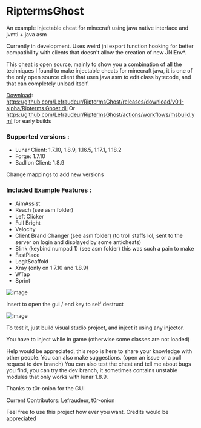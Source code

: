 # RiptermsGhost
An example injectable cheat for minecraft using java native interface and jvmti + java asm

Currently in development.
Uses weird jni export function hooking for better compatibility with clients that doesn't allow the creation of new JNIEnv*.

This cheat is open source, mainly to show you a combination of all the techniques I found to make injectable cheats for minecraft java, it is one of the only open source client that uses java asm to edit class bytecode, and that can completely unload itself.

<ins>Download</ins>: https://github.com/Lefraudeur/RiptermsGhost/releases/download/v0.1-alpha/Ripterms.Ghost.dll
Or https://github.com/Lefraudeur/RiptermsGhost/actions/workflows/msbuild.yml for early builds

### Supported versions :
- Lunar Client: 1.7.10, 1.8.9, 1.16.5, 1.17.1, 1.18.2
- Forge: 1.7.10
- Badlion Client: 1.8.9

Change mappings to add new versions

### Included Example Features :
- AimAssist
- Reach (see asm folder)
- Left Clicker
- Full Bright
- Velocity
- Client Brand Changer (see asm folder) (to troll staffs lol, sent to the server on login and displayed by some anticheats)
- Blink (keybind numpad 1) (see asm folder) this was such a pain to make
- FastPlace
- LegitScaffold
- Xray (only on 1.7.10 and 1.8.9)
- WTap
- Sprint

![image](https://github.com/Lefraudeur/RiptermsGhost/assets/91006387/39690baa-859a-4ea2-a9b0-dfbc8cbfe472)

Insert to open the gui / end key to self destruct

![image](https://github.com/Lefraudeur/RiptermsGhost/assets/91006387/96388338-971e-48e5-9703-5c1ed30fcdce)


To test it, just build visual studio project, and inject it using any injector.

You have to inject while in game (otherwise some classes are not loaded)


Help would be appreciated, this repo is here to share your knowledge with other people. You can also make suggestions. (open an issue or a pull request to dev branch)
You can also test the cheat and tell me about bugs you find, you can try the dev branch, it sometimes contains unstable modules that only works with lunar 1.8.9.


Thanks to t0r-onion for the GUI

Current Contributors:
Lefraudeur,
t0r-onion

Feel free to use this project how ever you want. Credits would be appreciated
